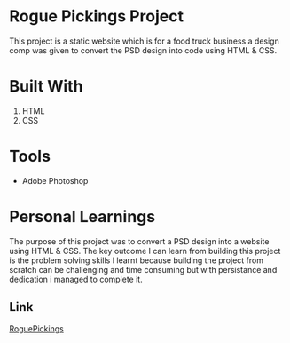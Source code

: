 # Rogue Pickings Project

This project is a static website which is for a food truck business a design comp was given to convert the PSD design into code using HTML & CSS.


# Built With
1. HTML
2. CSS

# Tools
* Adobe Photoshop

# Personal Learnings

The purpose of this project was to convert a PSD design into a website using HTML & CSS. The key outcome I can learn from building this project is the problem solving skills I learnt because building the project from scratch can be challenging and time consuming but with persistance and dedication i managed to complete it.  


## Link
[RoguePickings](https://mamzyk12.github.io/Rogue-Pickings/)
